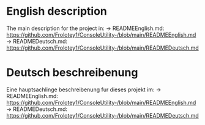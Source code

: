 # English description
The main description for the project in: 
-> READMEEnglish.md: https://github.com/Frolotey1/ConsoleUtility-/blob/main/READMEEnglish.md
-> READMEDeutsch.md: https://github.com/Frolotey1/ConsoleUtility-/blob/main/READMEDeutsch.md
# Deutsch beschreibenung
Eine hauptsachlinge beschreibenung fur dieses projekt im: 
-> READMEEnglish.md: https://github.com/Frolotey1/ConsoleUtility-/blob/main/READMEEnglish.md
-> READMEDeutsch.md: https://github.com/Frolotey1/ConsoleUtility-/blob/main/READMEDeutsch.md
